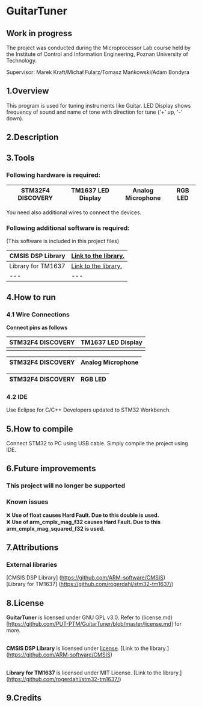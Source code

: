 # GuitarTuner

## Work in progress

The project was conducted during the Microprocessor Lab course held by the Institute of Control and Information Engineering, Poznan University of Technology.

Supervisor: Marek Kraft/Michał Fularz/Tomasz Mańkowski/Adam Bondyra

## 1.Overview
This program is used for tuning instruments like Guitar. 
LED Display shows frequency of sound and name of tone with direction for tune ('+' up, '-' down).

## 2.Description

## 3.Tools
### Following hardware is required:

| STM32F4 DISCOVERY | TM1637 LED Display | Analog Microphone | RGB LED |
| --- | --- | --- | --- |

You need also additional wires to connect the devices.

### Following additional software is required:
(This software is included in this project files) <br/>

| CMSIS DSP Library | [Link to the library.](https://github.com/ARM-software/CMSIS) |
| --- | --- |
| Library for TM1637 | [Link to the library.](https://github.com/rogerdahl/stm32-tm1637) |
| --- | --- |
## 4.How to run
### 4.1 Wire Connections 
**Connect pins as follows**
<br/>

| STM32F4 DISCOVERY | TM1637 LED Display | 
| ----------------- | ------------------ |
|                   |                    |

| STM32F4 DISCOVERY | Analog Microphone |
| ----------------- | ------------------ |

| STM32F4 DISCOVERY | RGB LED |
| ----------------- | ------------------ |



### 4.2 IDE
Use Eclipse for C/C++ Developers updated to STM32 Workbench.

## 5.How to compile
Connect STM32 to PC using USB cable. Simply compile the project using IDE.

## 6.Future improvements
### This project will no longer be supported

### Known issues
:x: **Use of float causes Hard Fault. Due to this double is used.**<br/>
:x: **Use of arm_cmplx_mag_f32 causes Hard Fault. Due to this arm_cmplx_mag_squared_f32 is used.** <br/>

## 7.Attributions
### External libraries
[CMSIS DSP Library] (https://github.com/ARM-software/CMSIS) <br/>
[Library for TM1637] (https://github.com/rogerdahl/stm32-tm1637/) <br/>

## 8.License
**GuitarTuner** is licensed under GNU GPL v3.0. Refer to (license.md)[https://github.com/PUT-PTM/GuitarTuner/blob/master/license.md] for more. <br/><br/>

**CMSIS DSP Library** is licensed under [license](https://github.com/ARM-software/CMSIS/blob/master/CMSIS/DSP_Lib/license.txt).
[Link to the library.] (https://github.com/ARM-software/CMSIS) <br/><br/>

**Library for TM1637** is licensed under MIT License. 
[Link to the library.] (https://github.com/rogerdahl/stm32-tm1637/) <br/>

## 9.Credits


